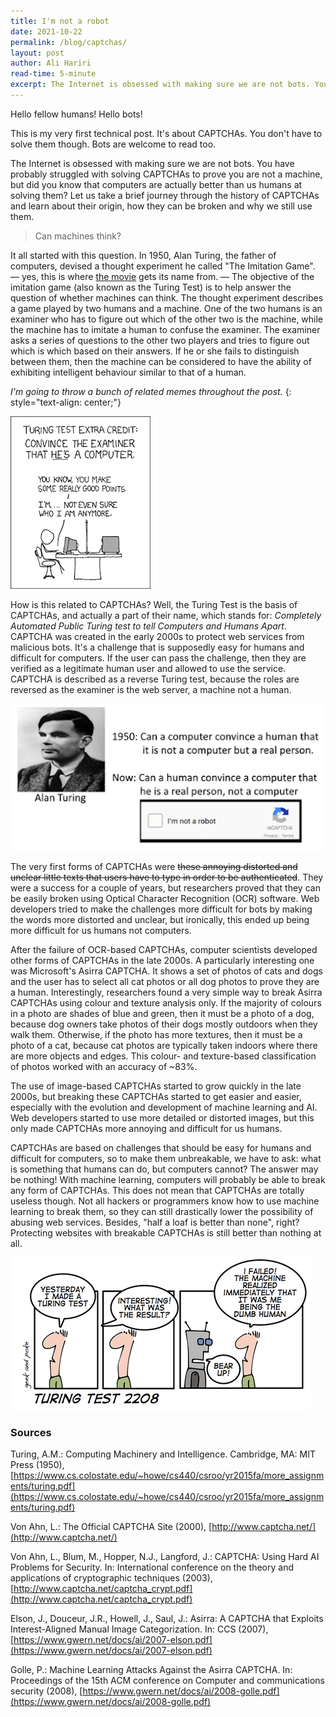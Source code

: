 ```yaml
---
title: I'm not a robot
date: 2021-10-22
permalink: /blog/captchas/
layout: post
author: Ali Hariri
read-time: 5-minute
excerpt: The Internet is obsessed with making sure we are not bots. You have probably struggled with solving CAPTCHAs to prove you are not a machine, but did you know that computers are actually better than us humans at solving them? Let us take a
---
```


Hello fellow humans! Hello bots!

This is my very first technical post. It's about CAPTCHAs. You don't have to solve them though. Bots are welcome to read too.

The Internet is obsessed with making sure we are not bots. You have probably struggled with solving CAPTCHAs to prove you are not a machine, but did you know that computers are actually better than us humans at solving them? Let us take a brief journey through the history of CAPTCHAs and learn about their origin, how they can be broken and why we still use them.

> Can machines think?

It all started with this question. In 1950, Alan Turing, the father of computers, devised a thought experiment he called "The Imitation Game". — yes, this is where [the movie](https://www.imdb.com/title/tt2084970/) gets its name from. — The objective of the imitation game (also known as the Turing Test) is to help answer the question of whether machines can think. The thought experiment describes a game played by two humans and a machine. One of the two humans is an examiner who has to figure out which of the other two is the machine, while the machine has to imitate a human to confuse the examiner. The examiner asks a series of questions to the other two players and tries to figure out which is which based on their answers. If he or she fails to distinguish between them, then the machine can be considered to have the ability of exhibiting intelligent behaviour similar to that of a human.


*I'm going to throw a bunch of related memes throughout the post.*
{: style="text-align: center;"}

<div class="image-container">
    <img src="/images/captchas/turing-test-extra.png"/>
</div>

How is this related to CAPTCHAs? Well, the Turing Test is the basis of CAPTCHAs, and actually a part of their name, which stands for: *Completely Automated Public Turing test to tell Computers and Humans Apart*. CAPTCHA was created in the early 2000s to protect web services from malicious bots. It's a challenge that is supposedly easy for humans and difficult for computers. If the user can pass the challenge, then they are verified as a legitimate human user and allowed to use the service. CAPTCHA is described as a reverse Turing test, because the roles are reversed as the examiner is the web server, a machine not a human.

<div class="image-container">
    <img src="/images/captchas/captcha-then-now.png"/>
</div>

The very first forms of CAPTCHAs were ~~these annoying distorted and unclear little texts that users have to type in order to be authenticated~~. They were a success for a couple of years, but researchers proved that they can be easily broken using Optical Character Recognition (OCR) software. Web developers tried to make the challenges more difficult for bots by making the words more distorted and unclear, but ironically, this ended up being more difficult for us humans not computers.

After the failure of OCR-based CAPTCHAs, computer scientists developed other forms of CAPTCHAs in the late 2000s. A particularly interesting one was Microsoft's Asirra CAPTCHA. It shows a set of photos of cats and dogs and the user has to select all cat photos or all dog photos to prove they are a human. Interestingly, researchers found a very simple way to break Asirra CAPTCHAs using colour and texture analysis only. If the majority of colours in a photo are shades of blue and green, then it must be a photo of a dog, because dog owners take photos of their dogs mostly outdoors when they walk them. Otherwise, if the photo has more textures, then it must be a photo of a cat, because cat photos are typically taken indoors where there are more objects and edges. This colour- and texture-based classification of photos worked with an accuracy of ~83%.

The use of image-based CAPTCHAs started to grow quickly in the late 2000s, but breaking these CAPTCHAs started to get easier and easier, especially with the evolution and development of machine learning and AI. Web developers started to use more detailed or distorted images, but this only made CAPTCHAs more annoying and difficult for us humans.

CAPTCHAs are based on challenges that should be easy for humans and difficult for computers, so to make them unbreakable, we have to ask: what is something that humans can do, but computers cannot? The answer may be nothing! With machine learning, computers will probably be able to break any form of CAPTCHAs. This does not mean that CAPTCHAs are totally useless though. Not all hackers or programmers know how to use machine learning to break them, so they can still drastically lower the possibility of abusing web services. Besides, "half a loaf is better than none", right? Protecting websites with breakable CAPTCHAs is still better than nothing at all.
<div class="image-container">
    <img src="/images/captchas/turing-test-2208.png"/>
</div>

### Sources
Turing, A.M.: Computing Machinery and Intelligence. Cambridge, MA: MIT Press (1950), [https://www.cs.colostate.edu/~howe/cs440/csroo/yr2015fa/more_assignments/turing.pdf](https://www.cs.colostate.edu/~howe/cs440/csroo/yr2015fa/more_assignments/turing.pdf)

Von Ahn, L.: The Official CAPTCHA Site (2000), [http://www.captcha.net/](http://www.captcha.net/)

Von Ahn, L., Blum, M., Hopper, N.J., Langford, J.: CAPTCHA: Using Hard AI Problems for Security. In: International conference on the theory and applications of cryptographic techniques (2003), [http://www.captcha.net/captcha_crypt.pdf](http://www.captcha.net/captcha_crypt.pdf)

Elson, J., Douceur, J.R., Howell, J., Saul, J.: Asirra: A CAPTCHA that Exploits Interest-Aligned Manual Image Categorization. In: CCS (2007), [https://www.gwern.net/docs/ai/2007-elson.pdf](https://www.gwern.net/docs/ai/2007-elson.pdf)

Golle, P.: Machine Learning Attacks Against the Asirra CAPTCHA. In: Proceedings of the 15th ACM conference on Computer and communications security (2008), [https://www.gwern.net/docs/ai/2008-golle.pdf](https://www.gwern.net/docs/ai/2008-golle.pdf)

